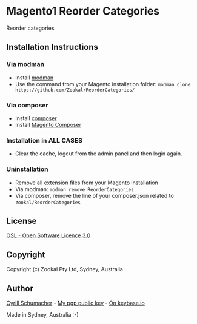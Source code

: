 # Magento1 Reorder Categories

Reorder categories

## Installation Instructions

### Via modman

- Install [modman](https://github.com/colinmollenhour/modman)
- Use the command from your Magento installation folder: `modman clone https://github.com/Zookal/ReorderCategories/`

### Via composer

- Install [composer](http://getcomposer.org/download/)
- Install [Magento Composer](https://github.com/magento-hackathon/magento-composer-installer)

### Installation in ALL CASES

* Clear the cache, logout from the admin panel and then login again.

### Uninstallation

* Remove all extension files from your Magento installation
* Via modman: `modman remove ReorderCategories`
* Via composer, remove the line of your composer.json related to `zookal/ReorderCategories`


## License

[OSL - Open Software Licence 3.0](http://opensource.org/licenses/osl-3.0.php)

## Copyright

Copyright (c) Zookal Pty Ltd, Sydney, Australia

## Author

[Cyrill Schumacher](https://github.com/SchumacherFM) - [My pgp public key](http://www.schumacher.fm/cyrill.asc) - [On keybase.io](https://keybase.io/cyrill)

Made in Sydney, Australia :-)
